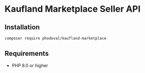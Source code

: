 # Kaufland Marketplace Seller API

## Installation
```bash
composer require phodoval/kaufland-marketplace
```

## Requirements
- PHP 8.0 or higher